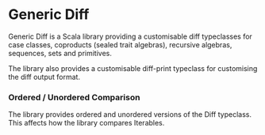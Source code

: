 # Generic Diff

Generic Diff is a Scala library providing a customisable diff typeclasses for
case classes, coproducts (sealed trait algebras), recursive algebras, sequences,
sets and primitives.

The library also provides a customisable diff-print typeclass for customising
the diff output format.

### Ordered / Unordered Comparison

The library provides ordered and unordered versions of the Diff typeclass.
This affects how the library compares Iterables.
